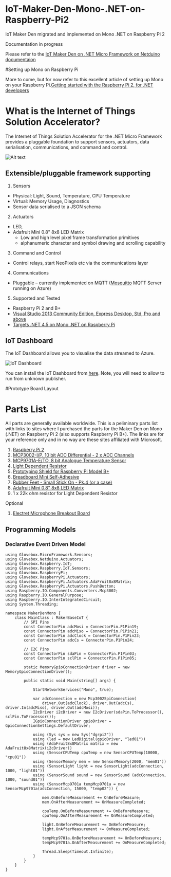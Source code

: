# IoT-Maker-Den-Mono-.NET-on-Raspberry-Pi2
IoT Maker Den migrated and implemented on Mono .NET on Raspberry Pi 2

Documentation in progress

Please refer to the [IoT Maker Den on .NET Micro Framework on Netduino documentaion](https://github.com/MakerDen/IoT-Maker-Den-NETMF/blob/master/README.md)

#Setting up Mono on Raspberry Pi

More to come, but for now refer to this excellent article of setting up Mono on your Raspberry Pi.[Getting started with the Raspberry Pi 2, for .NET developers](http://j.tlns.be/2015/02/getting-started-with-the-raspberry-pi-2-for-net-developers/)


# What is the Internet of Things Solution Accelerator?

The Internet of Things Solution Accelerator for the .NET Micro Framework provides a pluggable foundation to support sensors, actuators, data serialisation, communications, and command and control. 


![Alt text](https://github.com/MakerDen/IoT-Maker-Den-NETMF/blob/master/MakerDen/Lab%20Code/Maker%20Den%20IoT%20Framework.jpg)



## Extensible/pluggable framework supporting

1. Sensors
 * Physical: Light, Sound, Temperature, CPU Temperature
 * Virtual: Memory Usage, Diagnostics
 * Sensor data serialised to a JSON schema

2. Actuators
 * LED, 
 * Adafruit Mini 0.8" 8x8 LED Matrix
     - Low and high level pixel frame transformation primitives 
     - alphanumeric character and symbol drawing and scrolling capability 
3. Command and Control
 * Control relays, start NeoPixels etc via the communications layer

4. Communications
 * Pluggable – currently implemented on MQTT ([Mosquitto](http://mosquitto.org) MQTT Server running on Azure)

5. Supported and Tested
 * Raspberry Pi 2 and B+
 * [Visual Studio 2013 Community Edition, Express Desktop, Std, Pro and above](https://www.visualstudio.com/en-us/visual-studio-homepage-vs.aspx)
 * [Targets .NET 4.5 on Mono .NET on Raspberry Pi](http://www.mono-project.com/)


## IoT Dashboard
The IoT Dashboard allows you to visualise the data streamed to Azure. 

![IoT Dashboard](https://github.com/MakerDen/IoT-Maker-Den-NETMF/blob/master/MakerDen/Lab%20Code/IoTDashboard.JPG)

You can install the IoT Dashboard from [here](http://iotmakerdendashboard.azurewebsites.net/install/publish.htm).  Note, you will need to allow to run from unknown publisher.

#Prototype Board Layout



# Parts List
All parts are generally available worldwide.  This is a peliminary parts list with links to sites where I purchased the parts for the Maker Den on Mono (.NET) on Raspberry Pi 2 (also supports Raspberry Pi B+).  The links are for your reference only and in no way are these sites affiliated with Microsoft.


1. [Raspberry Pi 2](http://www.raspberrypi.org/)
2. [MCP3002-I/P, 10 bit ADC Differential - 2 x ADC Channels](http://au.rs-online.com/web/p/general-purpose-adcs/6696054/)
2. [MCP9701A-E/TO, 8 bit Analogue Temperature Sensor](http://au.rs-online.com/web/p/temperature-humidity-sensors/7387051)
3. [Light Dependent Resistor](http://au.rs-online.com/web/p/ldr-light-dependent-resistors/4558036)
4. [Prototyping Shield for Raspberry Pi Model B+](http://raspberry.piaustralia.com.au/collections/crusts-add-ons/products/prototyping-shield-for-raspberry-pi-model-b)
5. [Breadboard Mini Self-Adhesive](http://littlebirdelectronics.com.au/products/breadboard-mini-selfadhesive)
6. [Rubber Feet - Small Stick On - Pk.4 (or a case)](http://www.jaycar.com.au/PRODUCTS/Enclosures-%26-Panel-Hardware/Panel-Hardware/Equipment-Feet/Rubber-Feet---Small-Stick-On---Pk-4/p/HP0815)
7. [Adafruit Mini 0.8" 8x8 LED Matrix](http://littlebirdelectronics.com.au/products/adafruit-mini-0-8-8x8-led-matrix-w-i2c-backpack-yellow-green)
7. 1 x 22k ohm resistor for Light Dependent Resistor

Optional

1. [Electret Microphone Breakout Board](http://littlebirdelectronics.com.au/products/electret-microphone-breakout-board)



## Programming Models

### Declarative Event Driven Model

    using Glovebox.MicroFramework.Sensors;
    using Glovebox.Netduino.Actuators;
    using Glovebox.Raspberry.IoT;
    using Glovebox.Raspberry.IoT.Sensors;
    using Glovebox.RaspberryPi;
    using Glovebox.RaspberryPi.Actuators;
    using Glovebox.RaspberryPi.Actuators.AdaFruit8x8Matrix;
    using Glovebox.RaspberryPi.Actuators.PushButton;
    using Raspberry.IO.Components.Converters.Mcp3002;
    using Raspberry.IO.GeneralPurpose;
    using Raspberry.IO.InterIntegratedCircuit;
    using System.Threading;

    namespace MakerDenMono {
        class MainClass : MakerBaseIoT {
            // SPI Pins
            const ConnectorPin adcMosi = ConnectorPin.P1Pin19;
            const ConnectorPin adcMiso = ConnectorPin.P1Pin21;
            const ConnectorPin adcClock = ConnectorPin.P1Pin23;
            const ConnectorPin adcCs = ConnectorPin.P1Pin24;

            // I2C Pins
            const ConnectorPin sdaPin = ConnectorPin.P1Pin03;
            const ConnectorPin sclPin = ConnectorPin.P1Pin05;

            static MemoryGpioConnectionDriver driver = new MemoryGpioConnectionDriver();

            public static void Main(string[] args) {

                StartNetworkServices("Mono", true);

                var adcConnection = new Mcp3002SpiConnection(
                    driver.Out(adcClock), driver.Out(adcCs), driver.In(adcMiso), driver.Out(adcMosi));
                I2cDriver i2cDriver = new I2cDriver(sdaPin.ToProcessor(), sclPin.ToProcessor());
                IGpioConnectionDriver gpioDriver = GpioConnectionSettings.DefaultDriver;

                using (Sys sys = new Sys("dgrpi2"))
                using (led = new LedDigital(gpioDriver, "led01"))
                using (AdaFruit8x8Matrix matrix = new AdaFruit8x8Matrix(i2cDriver))
                using (SensorCPUTemp cpuTemp = new SensorCPUTemp(10000, "cpu01"))
                using (SensorMemory mem = new SensorMemory(2000, "mem01"))
                using (SensorLight light = new SensorLight(adcConnection, 1000, "light01"))
                using (SensorSound sound = new SensorSound (adcConnection, 1000, "sound01")) 
                using (SensorMcp9701a tempMcp9701a = new SensorMcp9701a(adcConnection, 15000, "temp02")) {

                    mem.OnBeforeMeasurement += OnBeforeMeasure;
                    mem.OnAfterMeasurement += OnMeasureCompleted;

                    cpuTemp.OnBeforeMeasurement += OnBeforeMeasure;
                    cpuTemp.OnAfterMeasurement += OnMeasureCompleted;

                    light.OnBeforeMeasurement += OnBeforeMeasure;
                    light.OnAfterMeasurement += OnMeasureCompleted;

                    tempMcp9701a.OnBeforeMeasurement += OnBeforeMeasure;
                    tempMcp9701a.OnAfterMeasurement += OnMeasureCompleted;

                    Thread.Sleep(Timeout.Infinite);
                }
            }
        }
    }



